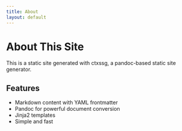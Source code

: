 ```yaml
---
title: About
layout: default
---
```


# About This Site

This is a static site generated with ctxssg, a pandoc-based static site generator.

## Features

- Markdown content with YAML frontmatter
- Pandoc for powerful document conversion
- Jinja2 templates
- Simple and fast